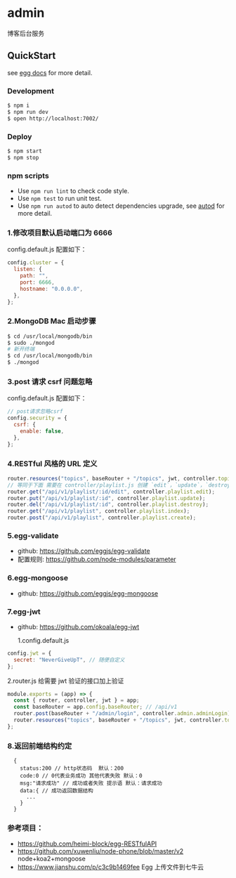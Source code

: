 # admin

博客后台服务

## QuickStart

<!-- add docs here for user -->

see [egg docs][egg] for more detail.

### Development

```bash
$ npm i
$ npm run dev
$ open http://localhost:7002/
```

### Deploy

```bash
$ npm start
$ npm stop
```

### npm scripts

- Use `npm run lint` to check code style.
- Use `npm test` to run unit test.
- Use `npm run autod` to auto detect dependencies upgrade, see [autod](https://www.npmjs.com/package/autod) for more detail.

[egg]: https://eggjs.org

### 1.修改项目默认启动端口为 6666

config.default.js 配置如下：

```js
config.cluster = {
  listen: {
    path: "",
    port: 6666,
    hostname: "0.0.0.0",
  },
};
```

### 2.MongoDB Mac 启动步骤

```bash
$ cd /usr/local/mongodb/bin
$ sudo ./mongod
# 新开终端
$ cd /usr/local/mongodb/bin
$ ./mongod
```

### 3.post 请求 csrf 问题忽略

config.default.js 配置如下：

```js
// post请求忽略csrf
config.security = {
  csrf: {
    enable: false,
  },
};
```

### 4.RESTful 风格的 URL 定义

```js
router.resources("topics", baseRouter + "/topics", jwt, controller.topics);
// 等同于下面 需要在 controller/playlist.js 创建 `edit`，`update`，`destroy`，`index`，`create`方法已完成各个接口的实际业务
router.get("/api/v1/playlist/:id/edit", controller.playlist.edit);
router.put("/api/v1/playlist/:id", controller.playlist.update);
router.del("/api/v1/playlist/:id", controller.playlist.destroy);
router.get("/api/v1/playlist", controller.playlist.index);
router.post("/api/v1/playlist", controller.playlist.create);
```

### 5.egg-validate

- github: https://github.com/eggjs/egg-validate
- 配置规则: https://github.com/node-modules/parameter

### 6.egg-mongoose

- github: https://github.com/eggjs/egg-mongoose

### 7.egg-jwt

- github: https://github.com/okoala/egg-jwt

  1.config.default.js

```js
config.jwt = {
  secret: "NeverGiveUpT", // 随便自定义
};
```

2.router.js 给需要 jwt 验证的接口加上验证

```js
module.exports = (app) => {
  const { router, controller, jwt } = app;
  const baseRouter = app.config.baseRouter; // /api/v1
  router.post(baseRouter + "/admin/login", controller.admin.adminLogin); // 管理员登录
  router.resources("topics", baseRouter + "/topics", jwt, controller.topics); // 需要jwt验证
};
```

### 8.返回前端结构约定

```
  {
    status:200 // http状态码  默认：200
    code:0 // 0代表业务成功 其他代表失败 默认：0
    msg:"请求成功" // 成功或者失败 提示语 默认：请求成功
    data:{ // 成功返回数据结构
      ...
    }
  }
```

### 参考项目：

- https://github.com/heimi-block/egg-RESTfulAPI
- https://github.com/xuwenliu/node-phone/blob/master/v2 node+koa2+mongoose
- https://www.jianshu.com/p/c3c9b1469fee Egg 上传文件到七牛云
